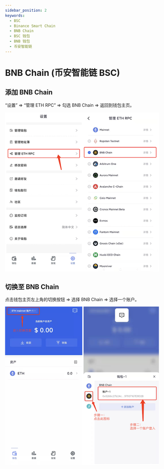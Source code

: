 ```yaml
---
sidebar_position: 2
keywords:
  - BSC
  - Binance Smart Chain
  - BNB Chain
  - BSC 钱包
  - BNB 钱包
  - 币安智能链
---
```


# BNB Chain (币安智能链 BSC)

## 添加 BNB Chain

“设置” => “管理 ETH RPC” => 勾选 BNB Chain => 返回到钱包主页。

![](../img/add-bsc.png)

## 切换至 BNB Chain

点击钱包主页左上角的切换按钮 => 选择 BNB Chain => 选择一个账户。

![](../img/switch-bsc.png)